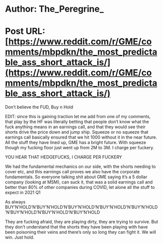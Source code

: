 # Author: The_Peregrine_
# Post URL: [https://www.reddit.com/r/GME/comments/mbpdkn/the_most_predictable_ass_short_attack_is/](https://www.reddit.com/r/GME/comments/mbpdkn/the_most_predictable_ass_short_attack_is/)


Don’t believe the FUD, Buy n Hold


EDIT: since this is gaining traction let me add from one of my comments, that play by the HF was literally betting that people don’t know what the fuck anything means in an earnings call, and that they would see their shorts drive the price down and jump ship. Squeeze or no squeeze that earnings call basically ensured that we hit 1000 without it in the near future. All the stuff they have lined up, GME has a bright future. With squeeze though my fucking floor just went up from 2M to 3M. I charge per fuckery. 


YOU HEAR THAT HEDGEFUCKS, I CHARGE PER FUCKERY

We had the fundamental mechanics on our side, with the shorts needing to cover etc,
and this earnings call proves we also have the corporate fundamentals. So everyone talking shit about GME saying it’s a 5 dollar company (looking at MSM), can suck it, that was a solid earnings call and better than 80% of other companies during COVID, let alone all the stuff to expect in 2021 Q1 


As always BUY’N’HOLD’N’BUY’N’HOLD’N’BUY’N’HOLD’N’BUY’N’HOLD’N’BUY’N’HOLD’N’BUY’N’HOLD’N’BUY’N’HOLD’N’BUY’N’HOLD

They are fucking afraid, they are playing dirty, they are trying to survive. But they don’t understand that the shorts they have been playing with have been poisoning their veins and there’s only so long they can fight it. We will win. Just hold.